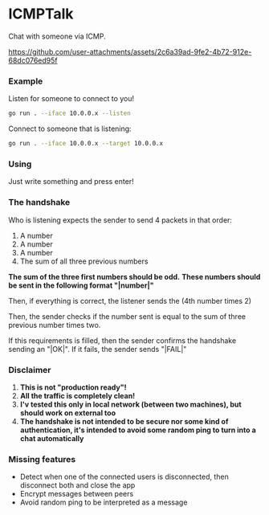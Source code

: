 # ICMPTalk

Chat with someone via ICMP.

https://github.com/user-attachments/assets/2c6a39ad-9fe2-4b72-912e-68dc076ed95f


### Example

Listen for someone to connect to you!

```bash
go run . --iface 10.0.0.x --listen
```

Connect to someone that is listening:

```bash
go run . --iface 10.0.0.x --target 10.0.0.x
```

### Using

Just write something and press enter!

### The handshake

Who is listening expects the sender to send 4 packets in that order:

1. A number
2. A number
3. A number
4. The sum of all three previous numbers

**The sum of the three first numbers should be odd.**
**These numbers should be sent in the following format "|number|"**

Then, if everything is correct, the listener sends the (4th number times 2)

Then, the sender checks if the number sent is equal to the sum of three previous number times two.

If this requirements is filled, then the sender confirms the handshake sending an "|OK|".
If it fails, the sender sends "|FAIL|"

### Disclaimer

1. **This is not "production ready"!**
2. **All the traffic is completely clean!**
3. **I'v tested this only in local network (between two machines), but should work on external too**
4. **The handshake is not intended to be secure nor some kind of authentication, it's intended to avoid some random ping to turn into a chat automatically**

### Missing features

- Detect when one of the connected users is disconnected, then disconnect both and close the app
- Encrypt messages between peers
- Avoid random ping to be interpreted as a message
